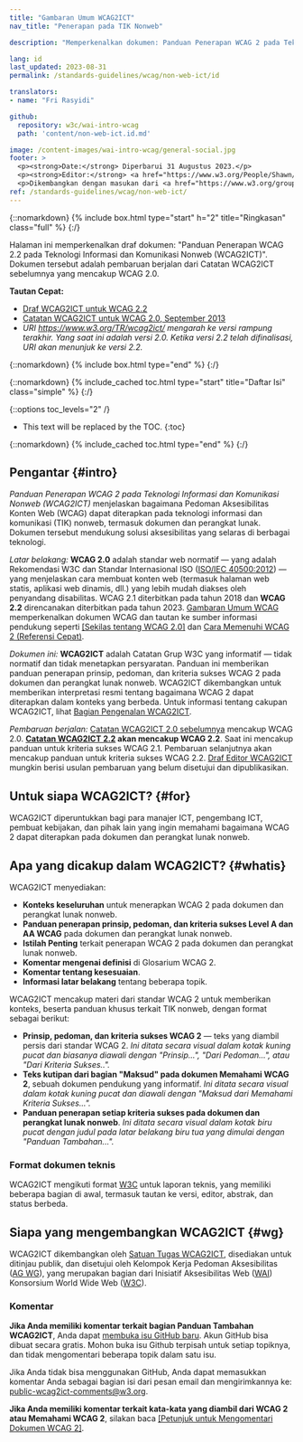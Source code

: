```yaml
---
title: "Gambaran Umum WCAG2ICT"
nav_title: "Penerapan pada TIK Nonweb"

description: "Memperkenalkan dokumen: Panduan Penerapan WCAG 2 pada Teknologi Informasi dan Komunikasi Nonweb (WCAG2ICT)."

lang: id
last_updated: 2023-08-31
permalink: /standards-guidelines/wcag/non-web-ict/id

translators:
- name: "Fri Rasyidi"

github:
  repository: w3c/wai-intro-wcag
  path: 'content/non-web-ict.id.md'

image: /content-images/wai-intro-wcag/general-social.jpg
footer: >
  <p><strong>Date:</strong> Diperbarui 31 Augustus 2023.</p>
  <p><strong>Editor:</strong> <a href="https://www.w3.org/People/Shawn/">Shawn Lawton Henry</a>. Kontributor: Mary Jo Mueller, Judy Brewer, dan Daniel Montalvo.</p>
  <p>Dikembangkan dengan masukan dari <a href="https://www.w3.org/groups/tf/wcag2ict/">Satuan Tugas WCAG2ICT</a> dan Kelompok Kerja Edukasi dan Pendampingan (<a href="https://www.w3.org/groups/wg/eowg/">EOWG</a>).</p>
ref: /standards-guidelines/wcag/non-web-ict/
---
```


{::nomarkdown}
{% include box.html type="start" h="2" title="Ringkasan" class="full" %}
{:/}

Halaman ini memperkenalkan draf dokumen: "Panduan Penerapan WCAG 2.2 pada Teknologi Informasi dan Komunikasi Nonweb (WCAG2ICT)". Dokumen tersebut adalah pembaruan berjalan dari Catatan WCAG2ICT sebelumnya yang mencakup WCAG 2.0.

**Tautan Cepat:**
* [Draf WCAG2ICT untuk WCAG 2.2](https://www.w3.org/TR/wcag2ict-22/)
* [Catatan WCAG2ICT untuk WCAG 2.0, September 2013](https://www.w3.org/TR/wcag2ict-20/)
* _URI https://www.w3.org/TR/wcag2ict/ mengarah ke versi rampung terakhir. Yang saat ini adalah versi 2.0. Ketika versi 2.2 telah difinalisasi, URI akan menunjuk ke versi 2.2._

{::nomarkdown}
{% include box.html type="end" %}
{:/}

{::nomarkdown}
{% include_cached toc.html type="start" title="Daftar Isi" class="simple" %}
{:/}

{::options toc_levels="2" /}

-   This text will be replaced by the TOC.
{:toc}

{::nomarkdown}
{% include_cached toc.html type="end" %}
{:/}

## Pengantar {#intro}

<cite>Panduan Penerapan WCAG 2 pada Teknologi Informasi dan Komunikasi Nonweb (WCAG2ICT)</cite> menjelaskan bagaimana Pedoman Aksesibilitas Konten Web (WCAG) dapat diterapkan pada teknologi informasi dan komunikasi (TIK) nonweb, termasuk dokumen dan perangkat lunak. Dokumen tersebut mendukung solusi aksesibilitas yang selaras di berbagai teknologi.

*Latar belakang:* **WCAG 2.0** adalah standar web normatif — yang adalah Rekomendasi W3C dan Standar Internasional ISO ([ISO/IEC 40500:2012](https://www.w3.org/QA/2012/10/wcag_20_is_now_also_isoiec_405.html)) — yang menjelaskan cara membuat konten web (termasuk halaman web statis, aplikasi web dinamis, dll.) yang lebih mudah diakses oleh penyandang disabilitas. WCAG 2.1 diterbitkan pada tahun 2018 dan **WCAG 2.2** direncanakan diterbitkan pada tahun 2023. [Gambaran Umum WCAG](/standards-guidelines/wcag/) memperkenalkan dokumen WCAG dan tautan ke sumber informasi pendukung seperti [[Sekilas tentang WCAG 2.0]](/standards-guidelines/wcag/20/glance/) dan [Cara Memenuhi WCAG 2 (Referensi Cepat)](https://www.w3.org/WAI/WCAG20/quickref/).

*Dokumen ini:* **WCAG2ICT** adalah Catatan Grup W3C yang informatif — tidak normatif dan tidak menetapkan persyaratan. Panduan ini memberikan panduan penerapan prinsip, pedoman, dan kriteria sukses WCAG 2 pada dokumen dan perangkat lunak nonweb. WCAG2ICT dikembangkan untuk memberikan interpretasi resmi tentang bagaimana WCAG 2 dapat diterapkan dalam konteks yang berbeda. Untuk informasi tentang cakupan WCAG2ICT, lihat [Bagian Pengenalan WCAG2ICT](https://www.w3.org/TR/wcag2ict/#intro).

*Pembaruan berjalan:* [Catatan WCAG2ICT 2.0 sebelumnya](https://www.w3.org/TR/wcag2ict-20/) mencakup WCAG 2.0. **[Catatan WCAG2ICT 2.2](https://www.w3.org/TR/wcag2ict-22/) akan mencakup WCAG 2.2**. Saat ini mencakup panduan untuk kriteria sukses WCAG 2.1. Pembaruan selanjutnya akan mencakup panduan untuk kriteria sukses WCAG 2.2. [Draf Editor WCAG2ICT](https://w3c.github.io/wcag2ict) mungkin berisi usulan pembaruan yang belum disetujui dan dipublikasikan.

## Untuk siapa WCAG2ICT? {#for}

WCAG2ICT diperuntukkan bagi para manajer ICT, pengembang ICT, pembuat kebijakan, dan pihak lain yang ingin memahami bagaimana WCAG 2 dapat diterapkan pada dokumen dan perangkat lunak nonweb.

## Apa yang dicakup dalam WCAG2ICT? {#whatis}

WCAG2ICT menyediakan:

-   **Konteks keseluruhan** untuk menerapkan WCAG 2 pada dokumen dan perangkat lunak nonweb.
-   **Panduan penerapan prinsip, pedoman, dan kriteria sukses Level A dan AA WCAG** pada dokumen dan perangkat lunak nonweb.
-   **Istilah Penting** terkait penerapan WCAG 2 pada dokumen dan perangkat lunak nonweb.
-   **Komentar mengenai definisi** di Glosarium WCAG 2.
-   **Komentar tentang kesesuaian**.
-   **Informasi latar belakang** tentang beberapa topik.

WCAG2ICT mencakup materi dari standar WCAG 2 untuk memberikan konteks, beserta panduan khusus terkait TIK nonweb, dengan format sebagai berikut:

- **Prinsip, pedoman, dan kriteria sukses WCAG 2** — teks yang diambil persis dari standar WCAG 2. *Ini ditata secara visual dalam kotak kuning pucat dan biasanya diawali dengan "Prinsip...", "Dari Pedoman...", atau "Dari Kriteria Sukses..".*
- **Teks kutipan dari bagian "Maksud" pada dokumen Memahami WCAG 2**, sebuah dokumen pendukung yang informatif. *Ini ditata secara visual dalam kotak kuning pucat dan diawali dengan "Maksud dari Memahami Kriteria Sukses...".*
- **Panduan penerapan setiap kriteria sukses pada dokumen dan perangkat lunak nonweb**. *Ini ditata secara visual dalam kotak biru pucat dengan judul pada latar belakang biru tua yang dimulai dengan "Panduan Tambahan...".*

### Format dokumen teknis

WCAG2ICT mengikuti format [W3C](https://www.w3.org) untuk laporan teknis, yang memiliki beberapa bagian di awal, termasuk tautan ke versi, editor, abstrak, dan status berbeda.

## Siapa yang mengembangkan WCAG2ICT {#wg}

WCAG2ICT dikembangkan oleh [Satuan Tugas WCAG2ICT](https://www.w3.org/WAI/GL/WCAG2ICT-TF/), disediakan untuk ditinjau publik, dan disetujui oleh Kelompok Kerja Pedoman Aksesibilitas ([AG WG]( https://www.w3.org/WAI/GL/)), yang merupakan bagian dari Inisiatif Aksesibilitas Web ([WAI](https://www.w3.org/WAI/)) Konsorsium World Wide Web ([W3C](https://www.w3.org/)).

### Komentar

**Jika Anda memiliki komentar terkait bagian Panduan Tambahan WCAG2ICT**, Anda dapat [membuka isu GitHub baru](https://github.com/w3c/wcag2ict/issues/new). Akun GitHub bisa dibuat secara gratis. Mohon buka isu Github terpisah untuk setiap topiknya, dan tidak mengomentari beberapa topik dalam satu isu.

Jika Anda tidak bisa menggunakan GitHub, Anda dapat memasukkan komentar Anda sebagai bagian isi dari pesan email dan mengirimkannya ke: <public-wcag2ict-comments@w3.org>.

**Jika Anda memiliki komentar terkait kata-kata yang diambil dari WCAG 2 atau Memahami WCAG 2**, silakan baca [[Petunjuk untuk Mengomentari Dokumen WCAG 2]](/standards-guidelines/wcag/commenting/).
